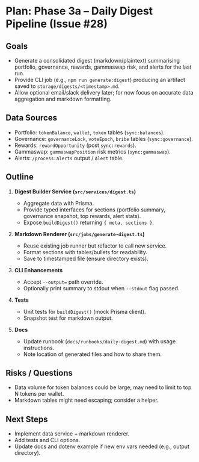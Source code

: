 # Plan: Phase 3a – Daily Digest Pipeline (Issue #28)

## Goals
- Generate a consolidated digest (markdown/plaintext) summarising portfolio, governance, rewards, gammaswap risk, and alerts for the last run.
- Provide CLI job (e.g., `npm run generate:digest`) producing an artifact saved to `storage/digests/<timestamp>.md`.
- Allow optional email/slack delivery later; for now focus on accurate data aggregation and markdown formatting.

## Data Sources
- Portfolio: `tokenBalance`, `wallet`, `token` tables (`sync:balances`).
- Governance: `governanceLock`, `voteEpoch`, `bribe` tables (`sync:governance`).
- Rewards: `rewardOpportunity` (post `sync:rewards`).
- Gammaswap: `gammaswapPosition` risk metrics (`sync:gammaswap`).
- Alerts: `/process:alerts` output / `Alert` table.

## Outline
1. **Digest Builder Service (`src/services/digest.ts`)**
   - Aggregate data with Prisma.
   - Provide typed interfaces for sections (portfolio summary, governance snapshot, top rewards, alert stats).
   - Expose `buildDigest()` returning `{ meta, sections }`.

2. **Markdown Renderer (`src/jobs/generate-digest.ts`)**
   - Reuse existing job runner but refactor to call new service.
   - Format sections with tables/bullets for readability.
   - Save to timestamped file (ensure directory exists).

3. **CLI Enhancements**
   - Accept `--output=` path override.
   - Optionally print summary to stdout when `--stdout` flag passed.

4. **Tests**
   - Unit tests for `buildDigest()` (mock Prisma client).
   - Snapshot test for markdown output.

5. **Docs**
   - Update runbook (`docs/runbooks/daily-digest.md`) with usage instructions.
   - Note location of generated files and how to share them.

## Risks / Questions
- Data volume for token balances could be large; may need to limit to top N tokens per wallet.
- Markdown tables might need escaping; consider a helper.

## Next Steps
- Implement data service + markdown renderer.
- Add tests and CLI options.
- Update docs and dotenv example if new env vars needed (e.g., output directory).
